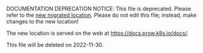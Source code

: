 DOCUMENTATION DEPRECATION NOTICE: This file is deprecated. Please refer to the
[new migrated
location](https://docs.prow.k8s.io/docs/jobs/).
Please do not edit this file; instead, make changes to the new location!

The new location is served on the web at
https://docs.prow.k8s.io/docs/.

This file will be deleted on 2022-11-30.

